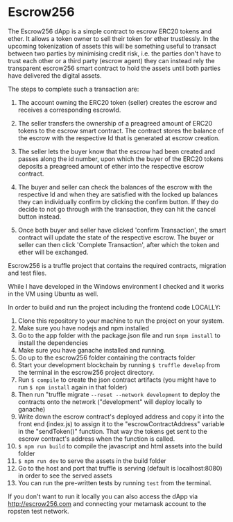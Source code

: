 <!-- README.md that explains your project
○  	What does your project do?
○  	How to set it up
■  	Run a local development server -->

# Escrow256

The Escrow256 dApp is a simple contract to escrow ERC20 tokens and ether. It allows a token owner to sell their token for ether trustlessly. In the upcoming tokenization of assets this will be something useful to transact between two parties by minimising credit risk, i.e. the parties don't have to trust each other or a third party (escrow agent) they can instead rely the transparent escrow256 smart contract to hold the assets until both parties have delivered the digital assets.

 The steps to complete such a transaction are:

1. The account owning the ERC20 token (seller) creates the escrow and receives a corresponding escrowId.

2. The seller transfers the ownership of a preagreed amount of ERC20 tokens to the escrow smart contract. The contract stores the balance of the escrow with the respective Id that is generated at escrow creation.

3. The seller lets the buyer know that the escrow had been created and passes along the id number, upon which the buyer of the ERC20 tokens deposits a preagreed amount of ether into the respective escrow contract.

4. The buyer and seller can check the balances of the escrow with the respective Id and when they are satisfied with the locked up balances they can individually confirm by clicking the confirm button. If they do decide to not go through with the transaction, they can hit the cancel button instead.

5. Once both buyer and seller have clicked 'confirm Transaction', the smart contract will update the state of the respective escrow. The buyer or seller can then click 'Complete Transaction', after which the token and ether will be exchanged.

Escrow256 is a truffle project that contains the required contracts, migration and test files.

While I have developed in the Windows environment I checked and it works in the VM using Ubuntu as well.

In order to build and run the project including the frontend code LOCALLY:

1. Clone this repository to your machine to run the project on your system.
2. Make sure you have nodejs and npm installed
3. Go to the app folder with the package.json file and run `$npm install` to install the dependencies
4. Make sure you have ganache installed and running. 
5. Go up to the escrow256 folder containing the contracts folder
6. Start your development blockchain by running `$ truffle develop` from the terminal in the escrow256 project directory.
7. Run `$ compile` to create the json contract artifacts (you might have to run `$ npm install` again in that folder)
8. Then run "truffle migrate `--reset --network development` to deploy the contracts onto the network ("development" will deploy locally to ganache)
9. Write down the escrow contract's deployed address and copy it into the front end (index.js) to assign it to the "escrowContractAddress" variable in the "sendToken()" function. That way the tokens get sent to the escrow contract's address when the function is called.
10. `$ npm run build` to compile the javascript and html assets into the build folder
11. `$ npm run dev` to serve the assets in the build folder
12. Go to the host and port that truffle is serving (default is localhost:8080) in order to see the served assets
13. You can run the pre-written tests by running `test` from the terminal.

If you don't want to run it locally you can also access the dApp via http://escrow256.com and connecting your metamask account to the ropsten test network.
